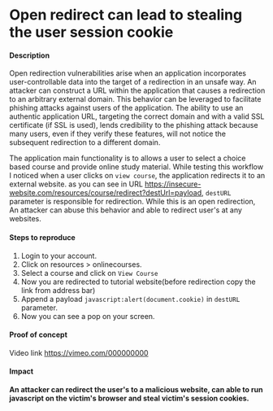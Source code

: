 # Open redirect can lead to stealing the user session cookie 

#### Description
Open redirection vulnerabilities arise when an application incorporates user-controllable data into the target of a redirection in an unsafe way. An attacker can construct a URL within the application that causes a redirection to an arbitrary external domain. This behavior can be leveraged to facilitate phishing attacks against users of the application. The ability to use an authentic application URL, targeting the correct domain and with a valid SSL certificate (if SSL is used), lends credibility to the phishing attack because many users, even if they verify these features, will not notice the subsequent redirection to a different domain.

The application main functionality is to allows a user to select a choice based course and provide online study material. While testing this workflow I noticed when a user clicks on `view course`, the application redirects it to an external website. as you can see in URL https://insecure-website.com/resources/course/redirect?destUrl=payload, `destURL` parameter is responsible for redirection. While this is an open redirection, An attacker can abuse this behavior and able to redirect user's at any websites.    

#### Steps to reproduce

1. Login to your account.
2. Click on resources > onlinecourses. 
3. Select a course and click on `View Course` 
4. Now you are redirected to tutorial website(before redirection copy the link from address bar)
5. Append a payload `javascript:alert(document.cookie)` in `destURL` parameter. 
6. Now you can see a pop on your screen.

#### Proof of concept

Video link https://vimeo.com/000000000

#### Impact 

**An attacker can redirect the user's to a malicious website, can able to run javascript on the victim's browser and steal victim's session cookies.**
